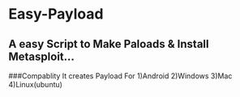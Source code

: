 # Easy-Payload
A easy Script to Make Paloads & Install Metasploit...
-------------------------------------------------------------
###Compablity
It creates Payload For 
1)Android
2)Windows
3)Mac
4)Linux(ubuntu)
